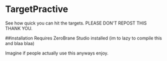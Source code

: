 # TargetPractive
See how quick you can hit the targets.
PLEASE DON'T REPOST THIS THANK YOU.

##installation
Requires ZeroBrane Studio installed (im to lazy to compile this and blaa blaa)

Imagine if people actually use this anyways enjoy.
